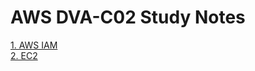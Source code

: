 # AWS DVA-C02 Study Notes

[1. AWS IAM](https://github.com/yestj/StudyNotes/blob/main/AWS/DVA/1.%20IAM.md)  
[2. EC2](https://github.com/yestj/StudyNotes/blob/main/AWS/DVA/2.%20EC2.md)

